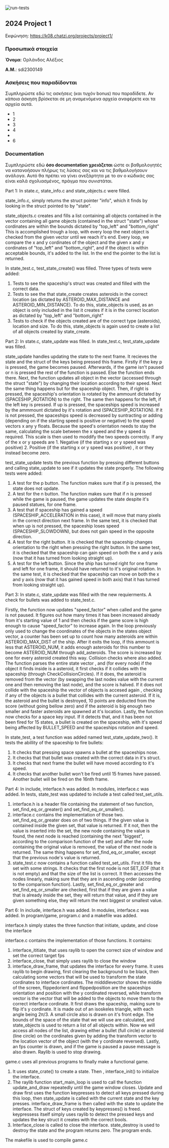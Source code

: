 ![run-tests](../../workflows/run-tests/badge.svg)

## 2024 Project 1

Εκφώνηση: https://k08.chatzi.org/projects/project1/


### Προσωπικά στοιχεία

__Όνομα__: Ορλάνδος Αλέξιος

__Α.Μ.__: sdi2300149

### Ασκήσεις που παραδίδονται

Συμπληρώστε εδώ τις ασκήσεις (και τυχόν bonus) που παραδίδετε. Αν κάποια άσκηση
βρίσκεται σε μη αναμενόμενα αρχεία αναφέρετε και τα αρχεία αυτά.
- 1
- 2
- 3
- 4
-
- 6
### Documentation

Συμπληρώστε εδώ __όσο documentation χρειάζεται__ ώστε οι βαθμολογητές να
κατανοήσουν πλήρως τις λύσεις σας και να τις βαθμολογήσουν ανάλογα. Αυτό θα
πρέπει να γίνει ανεξάρτητα με το αν ο κώδικάς σας είναι καλά σχολιασμένος,
πράγμα που συνιστάται.

Part 1:
In state.c, state_info.c and state_objects.c were filled.

state_info.c, simply returns the struct pointer "info", which it finds by looking in the struct pointed to by "state".

state_objects.c creates and fills a list containing all objects contained in the vector containing all game objects
(contained in the struct "state") whose cordinates are within the bounds dictated by "top_left" and "bottom_right"
This is accomplished trough a loop, with every loop the next object is checked from the given vector until we reach
it's end. Every loop, we compare the x and y cordinates of the object and the given x and y cordinates of "top_left" and 
"bottom_right", and if the object is within acceptable bounds, it's added to the list. In the end the pointer to the
list is returned.

In state_test.c, test_state_create() was filled. Three types of tests were added:
1. Tests to see the spaceship's struct was created and filled with the correct data. 
2. Tests to see the that state_create creates asteroids in the correct location
(as dictated by ASTEROID_MAX_DISTANCE and ASTEROID_MIN_DISTANCE). To do this, state_objects is used, as an object
is only included in the list it creates if it is in the correct location as dictated by "top_left" and "bottom_right"
3. Tests to check if the objects created are of the correct type (asteroids), location and size. To do this,
state_objects is again used to create a list of all objects created by state_create.

Part 2:
In state.c, state_update was filled. In state_test.c, test_state_update was filled.

state_update handles updating the state to the next frame. It recieves the state and the struct of the keys
being pressed this frame. Firstly if the key p is pressed, the game becomes paused. Afterwards, if the game
isn't paused or n is pressed the rest of the function is passed. Else the function ends there. Next, the 
function updates all object in the vector (accessed through the struct "state") by changing their location 
according to their speed. Next the same thing happens but for the spaceship object. Then, if right is pressed,
the spaceship's orientation is rotated by the ammount dictated by (SPACESHIP_ROTATION) to the right. The same
then happens for the left, if the left key is pressed. If up is pressed, the spaceships speed is increased by
the ammmount dictated by it's rotation and (SPACESHIP_ROTATION). If it is not pressed, the spaceships speed is
decreased by suntracting or adding (depending on if the starting speed is positive or negative) to the speed vectors
x any y floats. Because the speed's orientation needs to stay the same, calculating the scale between the x speed
and the y speed is required. This scale is then used to moddify the two speeds correctly. If any of the x or y
speeds are 1. Negative (if the starting x or y speed was positive) 2. Positive (if the starting x or y speed
was positive) , it or they instead become zero.

test_state_update tests the previous function by pressing different buttons and calling state_update to see if it
updates the state properly. The following tests were added: 
1. A test for the p button. The function makes sure that if p is pressed, the state does not update.
2. A test for the n button. The function makes sure that if n is pressed while the game is paused, the
game updates the state despite it's paused statues, for one frame.
3. A test that if spaceship has gained a speed (SPACESHIP_ACCELERATION in this case), it will move that many
pixels in the correct direction next frame. In the same test, it is checked that when up is not pressed, the
spaceship loses speed (SPACESHIP_SLOWDOWN), but does not gain speed in the opposite direction.
4. A test for the right button. It is checked that the spaceship changes orientation to the right when pressing
the right button. In the same test, it is checked that the spaceship can gain speed on both the x and y axis (now
that it has turned from looking straight up).
5. A test for the left button. Since the ship has turned right for one frame and left for one frame, it should
have returned to it's original rotation.  In the same test, it is checked that the spaceship can move on both the
x and y axis (now that it has gained speed in both axis)
that it has turned from looking straight up).

Part 3:
In state.c, state_update was filled with the new requierments.
A check for bullets was added to state_test.c.

Firstly, the function now updates "speed_factor" when called and the game is not paused. It figures out how many times
it has been increased already from it's starting value of 1 and then checks if the game score is high enough to cause
"speed_factor" to increase again. In the loop previously only used to change the coordinates of the objects in the states
object vector, a counter has been set up to count how many asteroids are within ASTEROID_MAX_DIST of the ship. After it 
exits the loop, if this ammount is less that ASTEROID_NUM, it adds enough asteroids for this number to become ASTEROID_NUM
through add_asteroids. The score is increased by one for every asteroid created this way. Collision checks where also 
added. The function parses the entire state vector , and (for every node) if the object it finds inside is a asteroid, it
first checks if it collides with the spaceship (through CheckCollisionCircles). If it does, the asteroid is removed from the
vector (by swapping the last nodes value with the current one and then removing the last node), and the score is halved. If 
it does not collide with the spaceship the vector of objects is accesed again , checking if any of the objects is a bullet
that collides with the current asteroid. If it is, the asteroid and the bullet is destroyed, 10 points are deducted from the
score (without going bellow zero) and if the asteroid is big enough two smaller and faster asteroids are spawned at it's location.
Lastly, the function now checks for a space key input. If it detects that, and it has been not been fired for 15 states, a bullet
is created on the spaceship, with it's speed being affected by BULLET_SPEED and the spaceships rotation and speed.

In state_test, a test function was added named test_state_update_two(). It tests the abillity of the spaceship to fire bullets:
1. It checks that pressing space spawns a bullet at the spaceships nose.
2. It checks that that bullet was created with the correct data in it's struct.
3. It checks that next frame the bullet will have moved according to it's speed.
4. It checks that another bullet won't be fired until 15 frames have passed. Another bullet will be fired on the 16nth frame. 

Part 4:
In include, interface.h was added.
In modules, interface.c was added.
In tests, state_test was updated to include a test called test_set_utils.

1. interface.h is a header file containing the statement of two function, set_find_eq_or_greater() and set_find_eq_or_smaller().
2. interface.c contains the implementation of those two. set_find_eq_or_greater does on of two things. If the given value is
contained inside the given set, that value is returned. If it not, then the value is inserted into the set, the new node containing
the value is found, the next node is reached (containing the next "biggest", according to the comparison function of the set) and
after the node containing the original value is removed, the value of the next node is returned. The same thing happens for
set_find_eq_or_smaller, except that the previous node's value is returned.
3. state_test.c now contains a function called test_set_utils. First it fills the set with some strings. It checks that the first
node is not SET_EOF (that it is not empty) and that the size of the list is correct. It then accesses the nodes linearly, making sure
that they are in ascending order (according to the comparison function). Lastly, set_find_eq_or_greater and set_find_eq_or_smaller
are checked, first that if they are given a value that is already inside the set, they will return that value, and if they are given
something else, they will return the next biggest or smallest value.


Part 6:
In include, interface.h was added.
In modules, interface.c was added.
In program/game, program.c and a makefile was added.

interface.h simply states the three function that initiate, update, and close the interface

interface.c contains the implementation of those functions. It contains:
1. interface_ititiate, that uses raylib to open the correct size of window and set the correct target fps
2. interface_close, that simply uses raylib to close the window
3. interface_draw_frame, that updates the interface for every frame. It uses raylib to begin drawing, first
clearing the background to be black, then calculating some vectors that will be used to transform the state
cordinates to interface cordinates. The midddlevector shows the middle of the screen, flippedorient and
flippedposition are the spaceships orientation and position with the y cordinated reversed, while transform
vector is the vector that will be added to the objects to move them to the correct interface cordinate.  It
first draws the spaceship, making sure to flip it's y cordinate. It is made out of an isoskeles triangle, with
each angle being 2π/3. A small circle also is drawn on it's front edge. The bounds of the space of the state
that we will use are calculated, and state_objects is used to return a list of all objects within. Now we will
access all nodes of the list, drawing either a bullet (full circle) or asteroid (line circle) on the cordinates
given by adding the transform vector to the location vector of the object (with the y cordinate reversed). Lastly,
an fps counter is drawn, and if the game is paused a pause message is also drawn. Raylib is used to stop drawing. 

game.c uses all previous programs to finally make a functional game.
1. It uses state_crate() to create a state. Then , interface_init() to initialize the interface.
2. The raylib function start_main_loop is used to call the function update_and_draw repeatedly until the game window closes.
Update and draw first uses the function keypresses to detect all keys pressed during this loop, then state_update is called
with the current state and the key presses. interface_draw_frame is then called with the state to update the interface. The
struct of keys created by keypresses() is freed. keypressess itself simply uses raylib to detect the pressed keys and updates
the key struct it creates with the correct bools.
3. Interface_close is called to close the interface. state_destroy is used to destroy the state and the program returns zero.
The program ends.

The makefile is used to compile game.c
